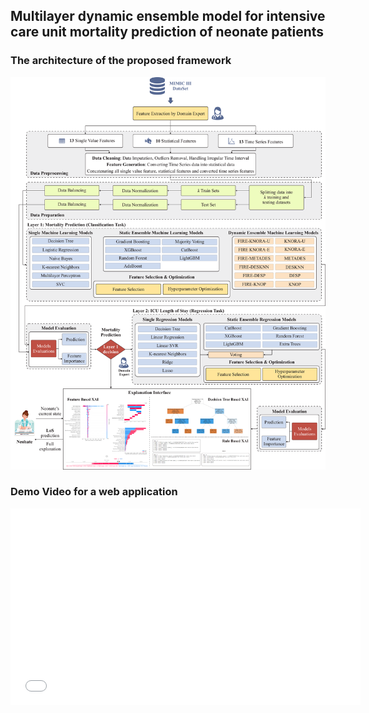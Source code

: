 ## Multilayer dynamic ensemble model for intensive care unit mortality prediction of neonate patients  


### The architecture of the proposed framework 
<img src="assets/images/figure_1_architecture.png">  

### Demo Video for a web application 
<iframe width="560" height="315" 
        src="https//www.youtube.com/watch?v=8cM7p4Oats0" frameborder="0" allowfullscreen></iframe>

